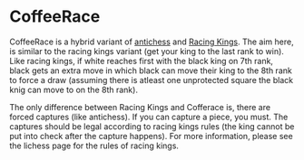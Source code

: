 # CoffeeRace

CoffeeRace is a hybrid variant of [antichess](https://lichess.org/variant/antichess) and [Racing Kings](https://lichess.org/variant/racingKings). The aim here, is similar to the racing kings variant (get your king to the last rank to win). Like racing kings, if white reaches first with the black king on 7th rank, black gets an extra move in which black can move their king to the 8th rank to force a draw (assuming there is atleast one unprotected square the black knig can move to on the 8th rank).

The only difference between Racing Kings and Cofferace is, there are forced captures (like antichess). If you can capture a piece, you must. The captures should be legal according to racing kings rules (the king cannot be put into check after the capture happens). For more information, please see the lichess page for the rules of racing kings.